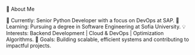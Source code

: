 👋 About Me

🔭 Currently: Senior Python Developer with a focus on DevOps at SAP.
🌱 Learning: Pursuing a degree in Software Engineering at Sofia University.
💡 Interests: Backend Development | Cloud & DevOps | Optimization Algorithms.
🎯 Goals: Building scalable, efficient systems and contributing to impactful projects.

